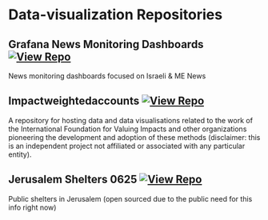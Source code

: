 # Data-visualization Repositories

## Grafana News Monitoring Dashboards [![View Repo](https://img.shields.io/badge/view-repo-green)](https://github.com/danielrosehill/Grafana-News-Monitoring-Dashboards)
News monitoring dashboards focused on Israeli & ME News

## Impactweightedaccounts [![View Repo](https://img.shields.io/badge/view-repo-green)](https://github.com/danielrosehill/ImpactWeightedAccounts)
A repository for hosting data and data visualisations related to the work of the International Foundation for Valuing Impacts and other organizations pioneering the development and adoption of these methods (disclaimer: this is an independent project not affiliated or associated with any particular entity).

## Jerusalem Shelters 0625 [![View Repo](https://img.shields.io/badge/view-repo-green)](https://github.com/danielrosehill/Jerusalem-Shelters-0625)
Public shelters in Jerusalem (open sourced due to the public need for this info right now)

